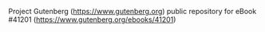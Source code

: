 Project Gutenberg (https://www.gutenberg.org) public repository for eBook #41201 (https://www.gutenberg.org/ebooks/41201)
